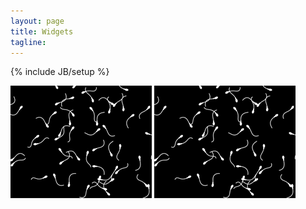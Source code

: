 ```yaml
---
layout: page
title: Widgets
tagline:
---
```

{% include JB/setup %}


<div class="widgets">
  <a class="example">
    <img src="/images/widgets/test.png" />
  </a>
  <a class="example">
    <img src="/images/widgets/test.png" />
  </a>

</div>


<script>
$(function() {
  SelectPage("PageWidgets");
});
</script>

